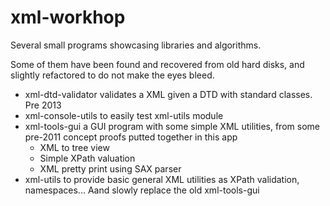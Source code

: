 # xml-workhop

Several small programs showcasing libraries and algorithms. 

Some of them have been found and recovered from old hard disks, and slightly refactored to do not make the eyes bleed.

* xml-dtd-validator validates a XML given a DTD with standard classes. Pre 2013
* xml-console-utils to easily test xml-utils module
* xml-tools-gui a GUI program with some simple XML utilities, from some pre-2011 concept proofs putted together in this app
	- XML to tree view
	- Simple XPath valuation
	- XML pretty print using SAX parser
* xml-utils to provide basic general XML utilities as XPath validation, namespaces... Aand slowly replace the old xml-tools-gui
